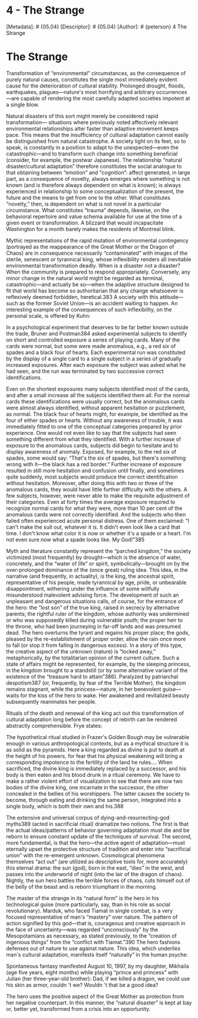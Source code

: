 # 4 - The Strange
[Metadata]: # {05.04}
[Descriptor]: # {05.04}
[Author]: # {peterson}
4
The Strange
# The Strange
Transformation of “environmental” circumstances, as the consequence of purely
natural causes, constitutes the single most immediately evident cause for the
deterioration of cultural stability. Prolonged drought, floods, earthquakes,
plagues—nature's most horrifying and arbitrary occurrences—are capable of
rendering the most carefully adapted societies impotent at a single blow.

Natural disasters of this sort might merely be considered rapid transformation—
situations where previously noted affectively relevant environmental
relationships alter faster than adaptive movement keeps pace. This means that
the insufficiency of cultural adaptation cannot easily be distinguished from
natural catastrophe. A society light on its feet, so to speak, is constantly in
a position to adapt to the unexpected—even the catastrophic—and to transform
such change into something beneficial (consider, for example, the postwar
Japanese). The relationship “natural disaster/cultural adaptation” therefore
constitutes the social analogue to that obtaining between “emotion” and
“cognition”: affect generated, in large part, as a consequence of novelty,
always emerges where something is not known (and is therefore always dependent
on what is known); is always experienced in relationship to some
conceptualization of the present, the future and the means to get from one to
the other. What constitutes “novelty,” then, is dependent on what is not novel
in a particular circumstance. What constitutes “trauma” depends, likewise, on
the behavioral repertoire and value schema available for use at the time of a
given event or transformation. A blizzard that would incapacitate Washington
for a month barely makes the residents of Montreal blink.

Mythic representations of the rapid mutation of environmental contingency
(portrayed as the reappearance of the Great Mother or the Dragon of Chaos) are
in consequence necessarily “contaminated” with images of the sterile, senescent
or tyrannical king, whose inflexibility renders all inevitable environmental
transformation deadly. When is a disaster not a disaster? When the community is
prepared to respond appropriately. Conversely, any minor change in the natural
world might be regarded as terminal, catastrophic—and actually be so—when the
adaptive structure designed to fit that world has become so authoritarian that
any change whatsoever is reflexively deemed forbidden, heretical.383 A society
with this attitude—such as the former Soviet Union—is an accident waiting to
happen. An interesting example of the consequences of such inflexibility, on
the personal scale, is offered by Kuhn:

In a psychological experiment that deserves to be far better known outside the
trade, Bruner and Postman384 asked experimental subjects to identify on short
and controlled exposure a series of playing cards. Many of the cards were
normal, but some were made anomalous, e.g., a red six of spades and a black
four of hearts. Each experimental run was constituted by the display of a
single card to a single subject in a series of gradually increased exposures.
After each exposure the subject was asked what he had seen, and the run was
terminated by two successive correct identifications.

Even on the shortest exposures many subjects identified most of the cards, and
after a small increase all the subjects identified them all. For the normal
cards these identifications were usually correct, but the anomalous cards were
almost always identified, without apparent hesitation or puzzlement, as normal.
The black four of hearts might, for example, be identified as the four of
either spades or hearts. Without any awareness of trouble, it was immediately
fitted to one of the conceptual categories prepared by prior experience. One
would not even like to say that the subjects had seen something different from
what they identified. With a further increase of exposure to the anomalous
cards, subjects did begin to hesitate and to display awareness of anomaly.
Exposed, for example, to the red six of spades, some would say: “That's the six
of spades, but there's something wrong with it—the black has a red border.”
Further increase of exposure resulted in still more hesitation and confusion
until finally, and sometimes quite suddenly, most subjects would produce the
correct identification without hesitation. Moreover, after doing this with two
or three of the anomalous cards, they would have little further difficulty with
the others. A few subjects, however, were never able to make the requisite
adjustment of their categories. Even at forty times the average exposure
required to recognize normal cards for what they were, more than 10 per cent of
the anomalous cards were not correctly identified. And the subjects who then
failed often experienced acute personal distress. One of them exclaimed: “I
can't make the suit out, whatever it is. It didn't even look like a card that
time. I don't know what color it is now or whether it's a spade or a heart. I'm
not even sure now what a spade looks like. My God!”385



Myth and literature constantly represent the “parched kingdom,” the society
victimized (most frequently) by drought—which is the absence of water,
concretely, and the “water of life” or spirit, symbolically—brought on by the
over-prolonged dominance of the (once great) ruling idea. This idea, in the
narrative (and frequently, in actuality), is the king, the ancestral spirit,
representative of his people, made tyrannical by age, pride, or unbearable
disappointment, withering under the influence of some willfully misunderstood
malevolent advising force. The development of such an unpleasant and dangerous
situations calls, of course, for the entrance of the hero: the “lost son” of
the true king, raised in secrecy by alternative parents; the rightful ruler of
the kingdom, whose authority was undermined or who was supposedly killed during
vulnerable youth; the proper heir to the throne, who had been journeying in
far-off lands and was presumed dead. The hero overturns the tyrant and regains
his proper place; the gods, pleased by the re-establishment of proper order,
allow the rain once more to fall (or stop it from falling in dangerous excess).
In a story of this type, the creative aspect of the unknown (nature) is “locked
away,” metaphorically, by the totalitarian opinion of the current culture. Such
a state of affairs might be represented, for example, by the sleeping princess,
in the kingdom brought to a standstill (or by some alternative variant of the
existence of the “treasure hard to attain”386). Paralyzed by patriarchal
despotism387 (or, frequently, by fear of the Terrible Mother), the kingdom
remains stagnant, while the princess—nature, in her benevolent guise—waits for
the kiss of the hero to wake. Her awakened and revitalized beauty subsequently
reanimates her people.

Rituals of the death and renewal of the king act out this transformation of
cultural adaptation long before the concept of rebirth can be rendered
abstractly comprehensible. Frye states:

The hypothetical ritual studied in Frazer's Golden Bough may be vulnerable
enough in various anthropological contexts, but as a mythical structure it is
as solid as the pyramids. Here a king regarded as divine is put to death at the
height of his powers, for fear that his physical weakening will bring a
corresponding impotence to the fertility of the land he rules…. When
sacrificed, the divine king is immediately replaced by a successor, and his
body is then eaten and his blood drunk in a ritual ceremony. We have to make a
rather violent effort of visualization to see that there are now two bodies of
the divine king, one incarnate in the successor, the other concealed in the
bellies of his worshippers. The latter causes the society to become, through
eating and drinking the same person, integrated into a single body, which is
both their own and his.388



The extensive and universal corpus of dying-and-resurrecting-god myths389
(acted in sacrificial ritual) dramatize two notions. The first is that the
actual ideas/patterns of behavior governing adaptation must die and be reborn
to ensure constant update of the techniques of survival. The second, more
fundamental, is that the hero—the active agent of adaptation—must eternally
upset the protective structure of tradition and enter into “sacrificial union”
with the re-emergent unknown. Cosmological phenomena themselves “act out” (are
utilized as descriptive tools for, more accurately) this eternal drama: the sun
(god), born in the east, “dies” in the west, and passes into the underworld of
night (into the lair of the dragon of chaos). Nightly, the sun hero battles the
terrible forces of chaos, cuts himself out of the belly of the beast and is
reborn triumphant in the morning.

The master of the strange in its “natural form” is the hero in his
technological guise (more particularly, say, than in his role as social
revolutionary). Marduk, who faced Tiamat in single combat, is a very focused
representative of man's “mastery” over nature. The pattern of action signified
by this god—that is, courageous and creative approach in the face of
uncertainty—was regarded “unconsciously” by the Mesopotamians as necessary, as
stated previously, to the “creation of ingenious things” from the “conflict
with Tiamat.”390 The hero fashions defenses out of nature to use against
nature. This idea, which underlies man's cultural adaptation, manifests itself
“naturally” in the human psyche:

Spontaneous fantasy manifested August 10, 1997, by my daughter, Mikhaila (age
five years, eight months) while playing “prince and princess” with Julian (her
three-year-old brother): Dad, if we killed a dragon, we could use his skin as
armor, couldn 't we? Wouldn 't that be a good idea?



The hero uses the positive aspect of the Great Mother as protection from her
negative counterpart. In this manner, the “natural disaster” is kept at bay or,
better yet, transformed from a crisis into an opportunity.

